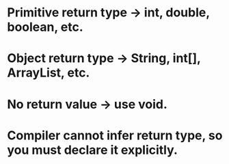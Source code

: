 # Primitive return type → int, double, boolean, etc.
# Object return type → String, int[], ArrayList<Integer>, etc.
# No return value → use void.
# Compiler cannot infer return type, so you must declare it explicitly.